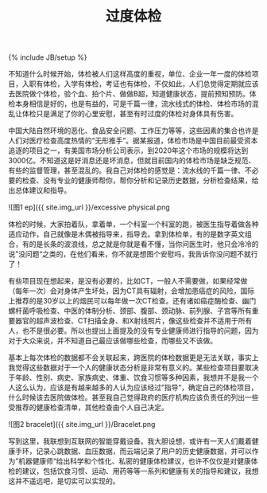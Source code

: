 ﻿---
layout: post
title: 过度体检
description: "excessive physical"
category: 
tags: [过度, 体检, 智能穿戴]
---
{% include JB/setup %}

不知道什么时候开始，体检被人们这样高度的重视，单位、企业一年一度的体检项目，入职有体检，入学有体检，考证也有体检，不仅如此，人们总觉得定期就应该去医院做个体检，验个血、拍个片、做做B超，知道健康状态，提前预知预防。体检本身相信是好的，也是有益的，可是千篇一律，流水线式的体检、体检市场的混乱让体检只是满足了你的心里安慰，甚至有时过度的体检对身体具有伤害。

中国大陆自然环境的恶化、食品安全问题、工作压力等等，这些因素的集合也许是人们对医疗检查高度热情的“无形推手”。据某报道，体检市场是中国目前最受资本追逐的项目之一，有美国市场分析公司表示，到2020年这个市场的规模将达到3000亿。不知道这是好消息还是坏消息，但就目前国内的体检市场是缺乏规范、有些的监督管理，甚至混乱的。我自己对体检的感觉是：流水线的千篇一律、不必要的检查、没有专业的健康师帮你，帮你分析和记录历史数据，分析检查结果，给出总体建议和指导。

![图1 ep]({{ site.img_url }}/excessive physical.png

体检的时候，大家拍着队，拿着单，一个科室一个科室的跑，被医生指导着做各种适应动作，自己就像是木偶被指导来，指导去。拿到体检单，有的是数字英文组合，有的是长条的波浪线，总之就是你就是看不懂，当你问医生时，他只会冷冷的说”没问题“之类的，在他们看来，你不就是想图个安慰吗，我告诉你没问题不就行了！

有些项目现在想起来，是没有必要的，比如CT，一般人不需要做，如果经常做（每年一次）会对身体产生坏处，因为CT具有辐射，会增加患癌症的风险，国际上推荐的是30岁以上的烟民可以每年做一次CT检查。还有诸如癌症酶检查、幽门螺杆菌呼吸检查、中医的体制分析、颈部、腹部、颈动脉、前列腺、子宫等所有重要器官的超声波检查、CT扫描全身、和X射线照片，像这些检查并不适用于所有人，也不是很必要。所以也提出上面提及的没有专业健康师进行指导的问题，因为对于大众来说，并不知道自己最应该做哪些检查，而哪些又不该做。

基本上每次体检的数据都不会关联起来，跨医院的体检数据更是无法关联，事实上我觉得这些数据对于一个人的健康状态分析是非常有意义的。某些检查项目要取决于年龄、性别、病史、家族病史、体重、饮食习惯等多种因素，我想并不是我一个人这么认为，应该是有越来越多的人认为应该经过”指导“，确定自己的体检项目，什么时候该去医院做体检。甚至我自己觉得政府的医疗机构应该负责任的列出一些受推荐的健康检查清单，其他检查由个人自己决定。

![图2 bracelet]({{ site.img_url }}/Bracelet.png

写到这里，我联想到互联网的智能穿戴设备。我大胆设想，或许有一天人们戴着健康手环，记录心跳数据、血压数据，而云端记录了用户的历史健康数据，并可以作为”机器健康师“给出科学和个性化、私密的健康体检建议，也许不仅仅是对健康体检的建议，包括饮食习惯、运动、用药等等一系列和健康有关的指导和建议，我想这并不遥远吧，是切实可以实现的。